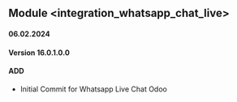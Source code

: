 ## Module <integration_whatsapp_chat_live>

#### 06.02.2024
#### Version 16.0.1.0.0
#### ADD
- Initial Commit for Whatsapp Live Chat Odoo
